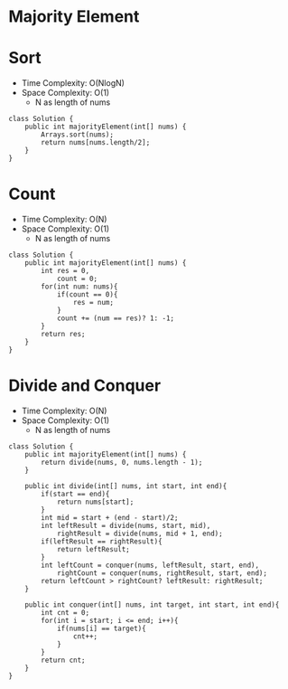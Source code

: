 # Majority Element

# Sort

- Time Complexity: O(NlogN)
- Space Complexity: O(1)
  - N as length of nums

```
class Solution {
    public int majorityElement(int[] nums) {
        Arrays.sort(nums);
        return nums[nums.length/2];
    }
}
```

# Count

- Time Complexity: O(N)
- Space Complexity: O(1)
  - N as length of nums

```
class Solution {
    public int majorityElement(int[] nums) {
        int res = 0,
            count = 0;
        for(int num: nums){
            if(count == 0){
                res = num;
            }
            count += (num == res)? 1: -1;
        }
        return res;
    }
}
```

# Divide and Conquer

- Time Complexity: O(N)
- Space Complexity: O(1)
  - N as length of nums

```
class Solution {
    public int majorityElement(int[] nums) {
        return divide(nums, 0, nums.length - 1);
    }

    public int divide(int[] nums, int start, int end){
        if(start == end){
            return nums[start];
        }
        int mid = start + (end - start)/2;
        int leftResult = divide(nums, start, mid),
            rightResult = divide(nums, mid + 1, end);
        if(leftResult == rightResult){
            return leftResult;
        }
        int leftCount = conquer(nums, leftResult, start, end),
            rightCount = conquer(nums, rightResult, start, end);
        return leftCount > rightCount? leftResult: rightResult;
    }

    public int conquer(int[] nums, int target, int start, int end){
        int cnt = 0;
        for(int i = start; i <= end; i++){
            if(nums[i] == target){
                cnt++;
            }
        }
        return cnt;
    }
}
```
